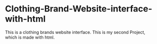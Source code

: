 # Clothing-Brand-Website-interface-with-html
This is a clothing brands website interface. This is my second Project, which is made with html. 
